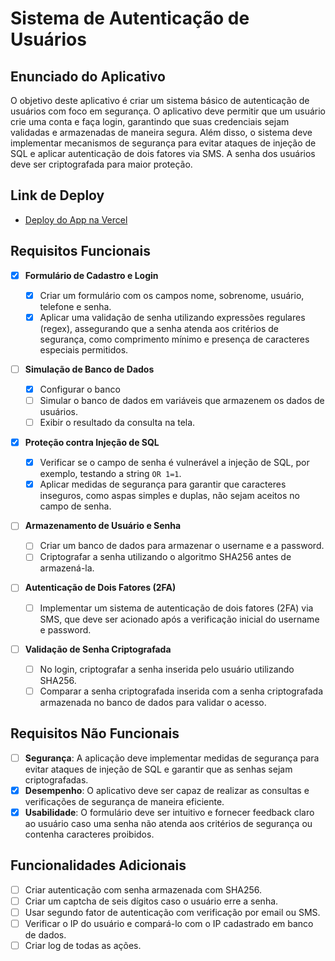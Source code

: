 # Sistema de Autenticação de Usuários

## Enunciado do Aplicativo

O objetivo deste aplicativo é criar um sistema básico de autenticação de usuários com foco em segurança. O aplicativo deve permitir que um usuário crie uma conta e faça login, garantindo que suas credenciais sejam validadas e armazenadas de maneira segura. Além disso, o sistema deve implementar mecanismos de segurança para evitar ataques de injeção de SQL e aplicar autenticação de dois fatores via SMS. A senha dos usuários deve ser criptografada para maior proteção.

## Link de Deploy

- [Deploy do App na Vercel](https://security-web-app.vercel.app/)

## Requisitos Funcionais

- [x] **Formulário de Cadastro e Login**

  - [x] Criar um formulário com os campos nome, sobrenome, usuário, telefone e senha.
  - [x] Aplicar uma validação de senha utilizando expressões regulares (regex), assegurando que a senha atenda aos critérios de segurança, como comprimento mínimo e presença de caracteres especiais permitidos.

- [ ] **Simulação de Banco de Dados**

  - [x] Configurar o banco
  - [ ] Simular o banco de dados em variáveis que armazenem os dados de usuários.
  - [ ] Exibir o resultado da consulta na tela.

- [x] **Proteção contra Injeção de SQL**

  - [x] Verificar se o campo de senha é vulnerável a injeção de SQL, por exemplo, testando a string `OR 1=1`.
  - [x] Aplicar medidas de segurança para garantir que caracteres inseguros, como aspas simples e duplas, não sejam aceitos no campo de senha.

- [ ] **Armazenamento de Usuário e Senha**

  - [ ] Criar um banco de dados para armazenar o username e a password.
  - [ ] Criptografar a senha utilizando o algoritmo SHA256 antes de armazená-la.

- [ ] **Autenticação de Dois Fatores (2FA)**

  - [ ] Implementar um sistema de autenticação de dois fatores (2FA) via SMS, que deve ser acionado após a verificação inicial do username e password.

- [ ] **Validação de Senha Criptografada**
  - [ ] No login, criptografar a senha inserida pelo usuário utilizando SHA256.
  - [ ] Comparar a senha criptografada inserida com a senha criptografada armazenada no banco de dados para validar o acesso.

## Requisitos Não Funcionais

- [ ] **Segurança**: A aplicação deve implementar medidas de segurança para evitar ataques de injeção de SQL e garantir que as senhas sejam criptografadas.
- [x] **Desempenho**: O aplicativo deve ser capaz de realizar as consultas e verificações de segurança de maneira eficiente.
- [x] **Usabilidade**: O formulário deve ser intuitivo e fornecer feedback claro ao usuário caso uma senha não atenda aos critérios de segurança ou contenha caracteres proibidos.

## Funcionalidades Adicionais

- [ ] Criar autenticação com senha armazenada com SHA256.
- [ ] Criar um captcha de seis dígitos caso o usuário erre a senha.
- [ ] Usar segundo fator de autenticação com verificação por email ou SMS.
- [ ] Verificar o IP do usuário e compará-lo com o IP cadastrado em banco de dados.
- [ ] Criar log de todas as ações.
